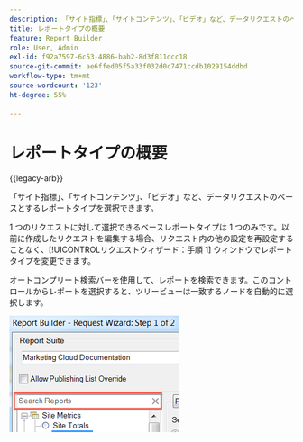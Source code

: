 ```yaml
---
description: 「サイト指標」、「サイトコンテンツ」、「ビデオ」など、データリクエストのベースとするレポートタイプを選択できます。
title: レポートタイプの概要
feature: Report Builder
role: User, Admin
exl-id: f92a7597-6c53-4886-bab2-8d3f811dcc18
source-git-commit: ae6ffed05f5a33f032d0c7471ccdb1029154ddbd
workflow-type: tm+mt
source-wordcount: '123'
ht-degree: 55%

---
```


# レポートタイプの概要

{{legacy-arb}}

「サイト指標」、「サイトコンテンツ」、「ビデオ」など、データリクエストのベースとするレポートタイプを選択できます。

1 つのリクエストに対して選択できるベースレポートタイプは 1 つのみです。以前に作成したリクエストを編集する場合、リクエスト内の他の設定を再設定することなく、[!UICONTROL &#x200B; リクエストウィザード：手順 1] ウィンドウでレポートタイプを変更できます。

オートコンプリート検索バーを使用して、レポートを検索できます。このコントロールからレポートを選択すると、ツリービューは一致するノードを自動的に選択します。

![ レポートスイートのツリー表示と、選択した一致するノードを示すスクリーンショット。](assets/search_reports.png)
